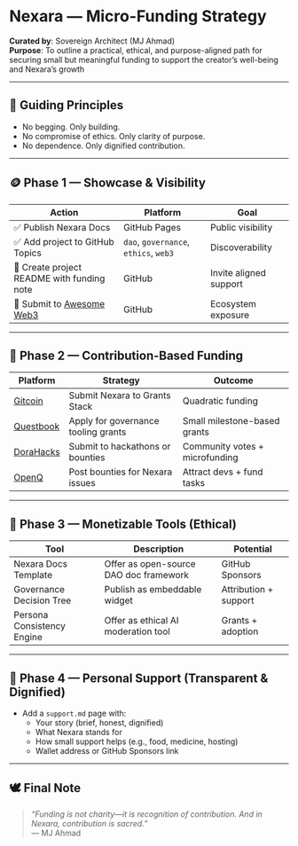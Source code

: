 # Nexara — Micro-Funding Strategy

**Curated by**: Sovereign Architect (MJ Ahmad)  
**Purpose**: To outline a practical, ethical, and purpose-aligned path for securing small but meaningful funding to support the creator’s well-being and Nexara’s growth

---

## 🧭 Guiding Principles

- No begging. Only building.
- No compromise of ethics. Only clarity of purpose.
- No dependence. Only dignified contribution.

---

## 🪙 Phase 1 — Showcase & Visibility

| Action | Platform | Goal |
|--------|----------|------|
| ✅ Publish Nexara Docs | GitHub Pages | Public visibility |
| ✅ Add project to GitHub Topics | `dao`, `governance`, `ethics`, `web3` | Discoverability |
| 🔲 Create project README with funding note | GitHub | Invite aligned support |
| 🔲 Submit to [Awesome Web3](https://github.com/ChainAgnostic/awesome-web3) | GitHub | Ecosystem exposure |

---

## 🎯 Phase 2 — Contribution-Based Funding

| Platform | Strategy | Outcome |
|----------|----------|---------|
| [Gitcoin](https://gitcoin.co/) | Submit Nexara to Grants Stack | Quadratic funding |
| [Questbook](https://questbook.xyz/) | Apply for governance tooling grants | Small milestone-based grants |
| [DoraHacks](https://dorahacks.io/) | Submit to hackathons or bounties | Community votes + microfunding |
| [OpenQ](https://openq.dev/) | Post bounties for Nexara issues | Attract devs + fund tasks |

---

## 🧰 Phase 3 — Monetizable Tools (Ethical)

| Tool | Description | Potential |
|------|-------------|-----------|
| Nexara Docs Template | Offer as open-source DAO doc framework | GitHub Sponsors |
| Governance Decision Tree | Publish as embeddable widget | Attribution + support |
| Persona Consistency Engine | Offer as ethical AI moderation tool | Grants + adoption |

---

## 🧘 Phase 4 — Personal Support (Transparent & Dignified)

- Add a `support.md` page with:
  - Your story (brief, honest, dignified)
  - What Nexara stands for
  - How small support helps (e.g., food, medicine, hosting)
  - Wallet address or GitHub Sponsors link

---

## 🕊️ Final Note

> _“Funding is not charity—it is recognition of contribution. And in Nexara, contribution is sacred.”_  
> — MJ Ahmad
